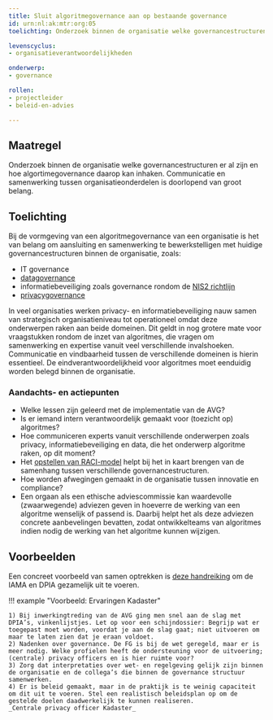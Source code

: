 ```yaml
---
title: Sluit algoritmegovernance aan op bestaande governance
id: urn:nl:ak:mtr:org:05
toelichting: Onderzoek binnen de organisatie welke governancestructuren er al zijn en hoe algoritmegovernance daarop kan inhaken. Communicatie en samenwerking tussen organisatieonderdelen is doorlopend van groot belang.

levenscyclus:
- organisatieverantwoordelijkheden

onderwerp:
- governance

rollen:
- projectleider
- beleid-en-advies

---
```


<!-- tags -->

## Maatregel

Onderzoek binnen de organisatie welke governancestructuren er al zijn en hoe algortimegovernance daarop kan inhaken. Communicatie en samenwerking tussen organisatieonderdelen is doorlopend van groot belang.


## Toelichting


Bij de vormgeving van een algoritmegovernance van een organisatie is het van belang om aansluiting en samenwerking te bewerkstelligen met huidige governancestructuren binnen de organisatie, zoals:

- IT governance
- [datagovernance](../onderwerpen/data#datagovernance-en-datamanagement)
- informatiebeveiliging zoals governance rondom de [NIS2 richtlijn](https://www.digitaleoverheid.nl/overzicht-van-alle-onderwerpen/nis2-richtlijn/)
- [privacygovernance](https://www.cip-overheid.nl/media/eeqkauey/20200814-handleiding-privacy-governance-v3_2.pdf)

In veel organisaties werken privacy- en informatiebeveiliging nauw samen van strategisch organisatieniveau tot operationeel omdat deze onderwerpen raken aan beide domeinen. 
Dit geldt in nog grotere mate voor vraagstukken rondom de inzet van algoritmes, die vragen om samenwerking en expertise vanuit veel verschillende invalshoeken.
Communicatie en vindbaarheid tussen de verschillende domeinen is hierin essentieel. 
De eindverantwoordelijkheid voor algoritmes moet eenduidig worden belegd binnen de organisatie.


### Aandachts- en actiepunten
* Welke lessen zijn geleerd met de implementatie van de AVG?
* Is er iemand intern verantwoordelijk gemaakt voor (toezicht op) algoritmes?
* Hoe communiceren experts vanuit verschillende onderwerpen zoals privacy, informatiebeveiliging en data, die het onderwerp algoritme raken, op dit moment?
* Het [opstellen van RACI-model](2-owp-01-rollen-en-verantwoordelijkheden.md) helpt bij het in kaart brengen van de samenhang tussen verschillende governancestructuren.
* Hoe worden afwegingen gemaakt in de organisatie tussen innovatie en compliance?
* Een orgaan als een ethische adviescommissie kan waardevolle (zwaarwegende) adviezen geven in hoeverre de werking van een algoritme wenselijk of passend is. Daarbij helpt het als deze adviezen concrete aanbevelingen bevatten, zodat ontwikkelteams van algoritmes indien nodig de werking van het algoritme kunnen wijzigen.  


## Voorbeelden
Een concreet voorbeeld van samen optrekken is [deze handreiking](https://www.cip-overheid.nl/media/av0dmahv/20230614-gezamenlijk-gebruik-iama-en-model-dpia-rijksdienst-v1-0.pdf) om de IAMA en DPIA gezamelijk uit te voeren.


!!! example "Voorbeeld: Ervaringen Kadaster" 

    1) Bij inwerkingtreding van de AVG ging men snel aan de slag met DPIA’s, vinkenlijstjes. Let op voor een schijndossier: Begrijp wat er toegepast moet worden, voordat je aan de slag gaat; niet uitvoeren om maar te laten zien dat je eraan voldoet.
    2) Nadenken over governance. De FG is bij de wet geregeld, maar er is meer nodig. Welke profielen heeft de ondersteuning voor de uitvoering; (centrale) privacy officers en is hier ruimte voor?
    3) Zorg dat interpretaties over wet- en regelgeving gelijk zijn binnen de organisatie en de collega’s die binnen de governance structuur samenwerken.
    4) Er is beleid gemaakt, maar in de praktijk is te weinig capaciteit om dit uit te voeren. Stel een realistisch beleidsplan op om de gestelde doelen daadwerkelijk te kunnen realiseren. 
    _Centrale privacy officer Kadaster_


